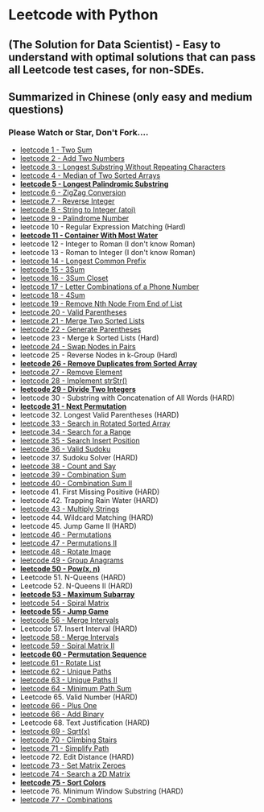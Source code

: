 # Leetcode with Python 
## (The Solution for Data Scientist) - Easy to understand with optimal solutions that can pass all Leetcode test cases, for non-SDEs. 
## Summarized in Chinese (only easy and medium questions)
### Please Watch or Star, Don't Fork....
- [leetcode 1 - Two Sum](https://github.com/qizele/leetcode/issues/1)
- [leetcode 2 - Add Two Numbers](https://github.com/qizele/leetcode/issues/2)
- [leetcode 3 - Longest Substring Without Repeating Characters](https://github.com/qizele/leetcode/issues/3)
- [leetcode 4 - Median of Two Sorted Arrays](https://github.com/qizele/leetcode/issues/4)
- **[leetcode 5 - Longest Palindromic Substring](https://github.com/qizele/leetcode/issues/5)**
- [leetcode 6 - ZigZag Conversion](https://github.com/qizele/leetcode/issues/6)
- [leetcode 7 - Reverse Integer](https://github.com/qizele/leetcode/issues/7)
- [leetcode 8 - String to Integer (atoi)](https://github.com/qizele/leetcode/issues/8)
- [leetcode 9 - Palindrome Number](https://github.com/qizele/leetcode/issues/9)
- leetcode 10 - Regular Expression Matching (Hard)
- **[leetcode 11 - Container With Most Water](https://github.com/qizele/leetcode/issues/11)**
- leetcode 12 - Integer to Roman (I don't know Roman)
- leetcode 13 - Roman to Integer (I don't know Roman)
- [leetcode 14 - Longest Common Prefix](https://github.com/qizele/leetcode/issues/14)
- [leetcode 15 - 3Sum](https://github.com/qizele/leetcode/issues/15)
- [leetcode 16 - 3Sum Closet](https://github.com/qizele/leetcode/issues/16)
- [leetcode 17 - Letter Combinations of a Phone Number](https://github.com/qizele/leetcode/issues/17)
- [leetcode 18 - 4Sum](https://github.com/qizele/leetcode/issues/18)
- [leetcode 19 - Remove Nth Node From End of List](https://github.com/qizele/leetcode/issues/19)
- [leetcode 20 - Valid Parentheses](https://github.com/qizele/leetcode/issues/20)
- [leetcode 21 - Merge Two Sorted Lists](https://github.com/qizele/leetcode/issues/21)
- [leetcode 22 - Generate Parentheses](https://github.com/qizele/leetcode/issues/22)
- leetcode 23 - Merge k Sorted Lists (Hard)
- [leetcode 24 - Swap Nodes in Pairs](https://github.com/qizele/leetcode/issues/24)
- leetcode 25 - Reverse Nodes in k-Group (Hard)
- **[leetcode 26 - Remove Duplicates from Sorted Array](https://github.com/qizele/leetcode/issues/26)**
- [leetcode 27 - Remove Element](https://github.com/qizele/leetcode/issues/27)
- [leetcode 28 - Implement strStr()](https://github.com/qizele/leetcode/issues/28)
- **[leetcode 29 - Divide Two Integers](https://github.com/qizele/leetcode/issues/29)**
- leetcode 30 - Substring with Concatenation of All Words (HARD)
- **[leetcode 31 - Next Permutation](https://github.com/qizele/leetcode/issues/31)**
- leetcode 32. Longest Valid Parentheses (HARD)
- [leetcode 33 - Search in Rotated Sorted Array](https://github.com/qizele/leetcode/issues/33)
- [leetcode 34 - Search for a Range](https://github.com/qizele/leetcode/issues/34)
- [leetcode 35 - Search Insert Position](https://github.com/qizele/leetcode/issues/35)
- [leetcode 36 - Valid Sudoku](https://github.com/qizele/leetcode/issues/36)
- leetcode 37. Sudoku Solver (HARD)
- [leetcode 38 - Count and Say](https://github.com/qizele/leetcode/issues/38)
- [leetcode 39 - Combination Sum](https://github.com/qizele/leetcode/issues/39)
- [leetcode 40 - Combination Sum II](https://github.com/qizele/leetcode/issues/40)
- leetcode 41. First Missing Positive (HARD)
- leetcode 42. Trapping Rain Water (HARD)
- [leetcode 43 - Multiply Strings](https://github.com/qizele/leetcode/issues/43)
- leetcode 44. Wildcard Matching (HARD)
- leetcode 45. Jump Game II (HARD)
- [leetcode 46 - Permutations](https://github.com/qizele/leetcode/issues/46)
- [leetcode 47 - Permutations II](https://github.com/qizele/leetcode/issues/47)
- [leetcode 48 - Rotate Image](https://github.com/qizele/leetcode/issues/48)
- [leetcode 49 - Group Anagrams](https://github.com/qizele/leetcode/issues/49)
- **[leetcode 50 - Pow(x, n)](https://github.com/qizele/leetcode/issues/50)**
- Leetcode 51. N-Queens (HARD)
- Leetcode 52. N-Queens II (HARD)
- **[leetcode 53 - Maximum Subarray](https://github.com/qizele/leetcode/issues/53)**
- [leetcode 54 - Spiral Matrix](https://github.com/qizele/leetcode/issues/54)
- **[leetcode 55 - Jump Game](https://github.com/qizele/leetcode/issues/55)**
- [leetcode 56 - Merge Intervals](https://github.com/qizele/leetcode/issues/56)
- Leetcode 57. Insert Interval (HARD)
- [leetcode 58 - Merge Intervals](https://github.com/qizele/leetcode/issues/58)
- [leetcode 59 - Spiral Matrix II](https://github.com/qizele/leetcode/issues/59)
- **[leetcode 60 - Permutation Sequence](https://github.com/qizele/leetcode/issues/60)**
- [leetcode 61 - Rotate List](https://github.com/qizele/leetcode/issues/61)
- [leetcode 62 - Unique Paths](https://github.com/qizele/leetcode/issues/62)
- [leetcode 63 - Unique Paths II](https://github.com/qizele/leetcode/issues/63)
- [leetcode 64 - Minimum Path Sum](https://github.com/qizele/leetcode/issues/64)
- Leetcode 65. Valid Number (HARD)
- [leetcode 66 - Plus One](https://github.com/qizele/leetcode/issues/66)
- [leetcode 66 - Add Binary](https://github.com/qizele/leetcode/issues/67)
- Leetcode 68. Text Justification (HARD)
- [leetcode 69 - Sqrt(x)](https://github.com/qizele/leetcode/issues/69)
- [leetcode 70 - Climbing Stairs](https://github.com/qizele/leetcode/issues/70)
- [leetcode 71 - Simplify Path](TBD)
- leetcode 72. Edit Distance (HARD)
- [leetcode 73 - Set Matrix Zeroes](https://github.com/qizele/leetcode/issues/73)
- [leetcode 74 - Search a 2D Matrix](https://github.com/qizele/leetcode/issues/74)
- **[leetcode 75 - Sort Colors](https://github.com/qizele/leetcode/issues/75)**
- leetcode 76. Minimum Window Substring (HARD)
- [leetcode 77 - Combinations](https://github.com/qizele/leetcode/issues/77)

